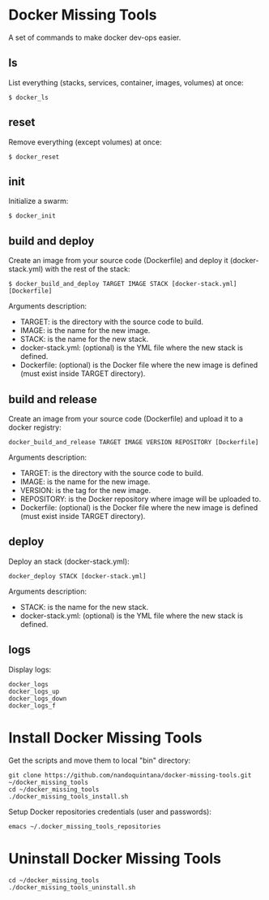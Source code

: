 # Docker Missing Tools

A set of commands to make docker dev-ops easier.

## ls

List everything (stacks, services, container, images, volumes) at once:
```
$ docker_ls
```

## reset

Remove everything (except volumes) at once:
```
$ docker_reset
```

## init

Initialize a swarm:
```
$ docker_init
```

## build and deploy

Create an image from your source code (Dockerfile) and deploy it (docker-stack.yml) with the rest of the stack:
```
$ docker_build_and_deploy TARGET IMAGE STACK [docker-stack.yml] [Dockerfile]
```
Arguments description:
- TARGET: is the directory with the source code to build.
- IMAGE: is the name for the new image.
- STACK: is the name for the new stack.
- docker-stack.yml: (optional) is the YML file where the new stack is defined.
- Dockerfile: (optional) is the Docker file where the new image is defined (must exist inside TARGET directory).


## build and release

Create an image from your source code (Dockerfile) and upload it to a docker registry:
```
docker_build_and_release TARGET IMAGE VERSION REPOSITORY [Dockerfile]
```
Arguments description:
- TARGET: is the directory with the source code to build.
- IMAGE: is the name for the new image.
- VERSION: is the tag for the new image.
- REPOSITORY: is the Docker repository where image will be uploaded to.
- Dockerfile: (optional) is the Docker file where the new image is defined (must exist inside TARGET directory).

## deploy

Deploy an stack (docker-stack.yml):
```
docker_deploy STACK [docker-stack.yml]
```
Arguments description:
- STACK: is the name for the new stack.
- docker-stack.yml: (optional) is the YML file where the new stack is defined.


## logs

Display logs:
```
docker_logs
docker_logs_up
docker_logs_down
docker_logs_f
```

# Install Docker Missing Tools

Get the scripts and move them to local "bin" directory:
```
git clone https://github.com/nandoquintana/docker-missing-tools.git ~/docker_missing_tools
cd ~/docker_missing_tools
./docker_missing_tools_install.sh
```
Setup Docker repositories credentials (user and passwords):
```
emacs ~/.docker_missing_tools_repositories
```


# Uninstall Docker Missing Tools

```
cd ~/docker_missing_tools
./docker_missing_tools_uninstall.sh
```
